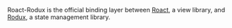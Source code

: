 Roact-Rodux is the official binding layer between [Roact](https://github.com/Roblox/Roact), a view library, and [Rodux](https://github.com/Roblox/Rodux), a state management library.